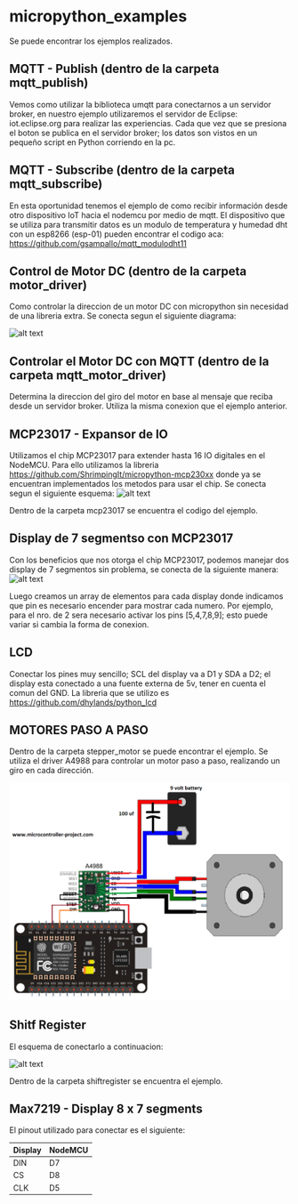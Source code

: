 # micropython_examples

Se puede encontrar los ejemplos realizados.

## MQTT - Publish (dentro de la carpeta mqtt_publish)
Vemos como utilizar la biblioteca umqtt para conectarnos a un servidor broker, en nuestro ejemplo utilizaremos el servidor de Eclipse: iot.eclipse.org para realizar las experiencias.
Cada que vez que se presiona el boton se publica en el servidor broker; los datos son vistos en un pequeño script en Python corriendo en la pc.

## MQTT - Subscribe (dentro de la carpeta mqtt_subscribe)
En esta oportunidad tenemos el ejemplo de como recibir información desde otro dispositivo IoT hacia el nodemcu por medio de mqtt.
El dispositivo que se utiliza para transmitir datos es un modulo de temperatura y humedad dht con un esp8266 (esp-01) pueden encontrar el codigo aca: https://github.com/gsampallo/mqtt_modulodht11

## Control de Motor DC (dentro de la carpeta motor_driver)
Como controlar la direccion de un motor DC con micropython sin necesidad de una libreria extra.
Se conecta segun el siguiente diagrama:

![alt text](https://raw.githubusercontent.com/gsampallo/micropython_examples/master/motor_driver/motor_python.png "Diagrama")

## Controlar el Motor DC con MQTT (dentro de la carpeta mqtt_motor_driver)
Determina la direccion del giro del motor en base al mensaje que reciba desde un servidor broker. Utiliza la misma conexion que el ejemplo anterior.

## MCP23017 - Expansor de IO

Utilizamos el chip MCP23017 para extender hasta 16 IO digitales en el NodeMCU. Para ello utilizamos la libreria https://github.com/ShrimpingIt/micropython-mcp230xx donde ya se encuentran implementados los metodos para usar el chip.
Se conecta segun el siguiente esquema:
![alt text](https://raw.githubusercontent.com/gsampallo/micropython_examples/master/mcp23017/micropython_mcp23017.jpg "Diagrama")

Dentro de la carpeta mcp23017 se encuentra el codigo del ejemplo.

## Display de 7 segmentso con MCP23017

Con los beneficios que nos otorga el chip MCP23017, podemos manejar dos display de 7 segmentos sin problema, se conecta de la siguiente manera:
![alt text](https://raw.githubusercontent.com/gsampallo/micropython_examples/master/mcp23017_7segment/mcp23017_7segmentos.jpg "Diagrama")

Luego creamos un array de elementos para cada display donde indicamos que pin es necesario encender para mostrar cada numero.
Por ejemplo, para el nro. de 2 sera necesario activar los pins [5,4,7,8,9]; esto puede variar si cambia la forma de conexion.

## LCD

Conectar los pines muy sencillo; SCL del display va a D1 y SDA a D2; el display esta conectado a una fuente externa de 5v, tener en cuenta el comun del GND.
La libreria que se utilizo es https://github.com/dhylands/python_lcd

## MOTORES PASO A PASO
Dentro de la carpeta stepper_motor se puede encontrar el ejemplo. Se utiliza el driver A4988 para controlar un motor paso a paso, realizando un giro en cada dirección.

![alt text](https://github.com/wcguo/micropython_examples/blob/master/stepper_motor/nodemcu-esp8266-12-e-controlling-stepper-motor-over-wifi_orig.png "Diagrama")


## Shitf Register

El esquema de conectarlo a continuacion:

![alt text](https://raw.githubusercontent.com/gsampallo/micropython_examples/master/shiftregister/shiftregister.jpg "Diagrama")

Dentro de la carpeta shiftregister se encuentra el ejemplo.

## Max7219 - Display 8 x 7 segments

El pinout utilizado para conectar es el siguiente:

| Display | NodeMCU |
| ------- | ------- |
| DIN     | D7      |
| CS      | D8      |
| CLK     | D5      |
